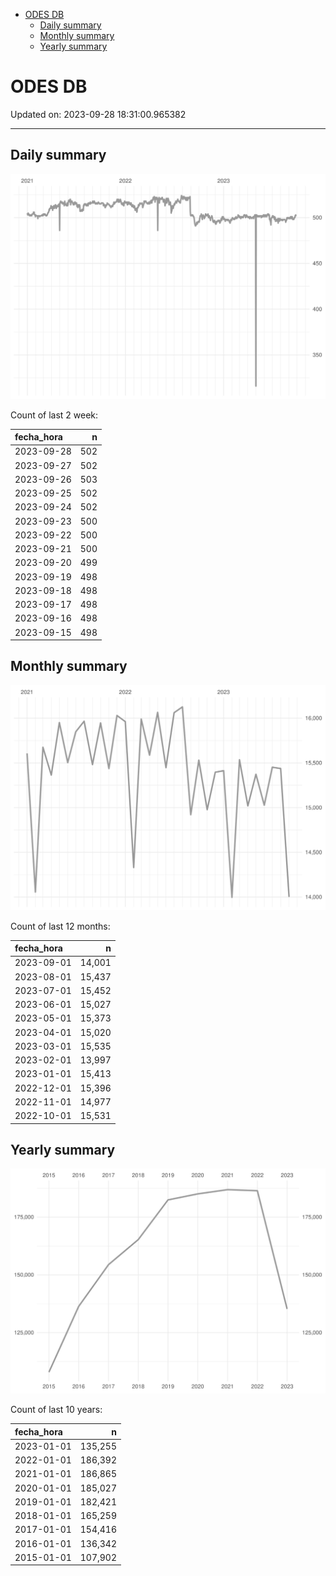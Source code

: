 
  - [ODES DB](#odes-db)
      - [Daily summary](#daily-summary)
      - [Monthly summary](#monthly-summary)
      - [Yearly summary](#yearly-summary)

# ODES DB

Updated on: 2023-09-28 18:31:00.965382

-----

## Daily summary

![](figures/unnamed-chunk-2-1.svg)<!-- -->

Count of last 2 week:

| fecha\_hora |   n |
| :---------- | --: |
| 2023-09-28  | 502 |
| 2023-09-27  | 502 |
| 2023-09-26  | 503 |
| 2023-09-25  | 502 |
| 2023-09-24  | 502 |
| 2023-09-23  | 500 |
| 2023-09-22  | 500 |
| 2023-09-21  | 500 |
| 2023-09-20  | 499 |
| 2023-09-19  | 498 |
| 2023-09-18  | 498 |
| 2023-09-17  | 498 |
| 2023-09-16  | 498 |
| 2023-09-15  | 498 |

## Monthly summary

![](figures/unnamed-chunk-4-1.svg)<!-- -->

Count of last 12 months:

| fecha\_hora |      n |
| :---------- | -----: |
| 2023-09-01  | 14,001 |
| 2023-08-01  | 15,437 |
| 2023-07-01  | 15,452 |
| 2023-06-01  | 15,027 |
| 2023-05-01  | 15,373 |
| 2023-04-01  | 15,020 |
| 2023-03-01  | 15,535 |
| 2023-02-01  | 13,997 |
| 2023-01-01  | 15,413 |
| 2022-12-01  | 15,396 |
| 2022-11-01  | 14,977 |
| 2022-10-01  | 15,531 |

## Yearly summary

![](figures/unnamed-chunk-6-1.svg)<!-- -->

Count of last 10 years:

| fecha\_hora |       n |
| :---------- | ------: |
| 2023-01-01  | 135,255 |
| 2022-01-01  | 186,392 |
| 2021-01-01  | 186,865 |
| 2020-01-01  | 185,027 |
| 2019-01-01  | 182,421 |
| 2018-01-01  | 165,259 |
| 2017-01-01  | 154,416 |
| 2016-01-01  | 136,342 |
| 2015-01-01  | 107,902 |
